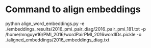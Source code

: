 
# Command to align embeddings
python align_word_embeddings.py -e ./embeddings_results/2016_pmi_pair_diag/2016_pair_pmi_181.txt -p /home/mnguye16/PMI_2016/wordPairPMI_2016wordIDs.pickle  -o ./aligned_embeddings/2016_embeddings_diag.txt